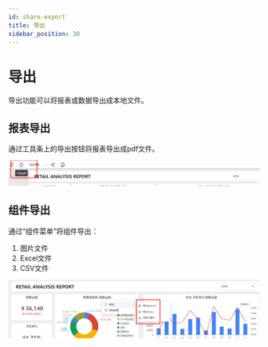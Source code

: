 ```yaml
---
id: share-export
title: 导出
sidebar_position: 30
---
```

# 导出

导出功能可以将报表或数据导出成本地文件。

## 报表导出

通过工具条上的导出按钮将报表导出成pdf文件。

![image-20230109114318476](../../static/img/datafor/share/image-20230109114318476.png)

## 组件导出

通过“组件菜单”将组件导出：

1. 图片文件
2. Excel文件
3. CSV文件

![image-20230109114638461](../../static/img/datafor/share/image-20230109114638461.png)